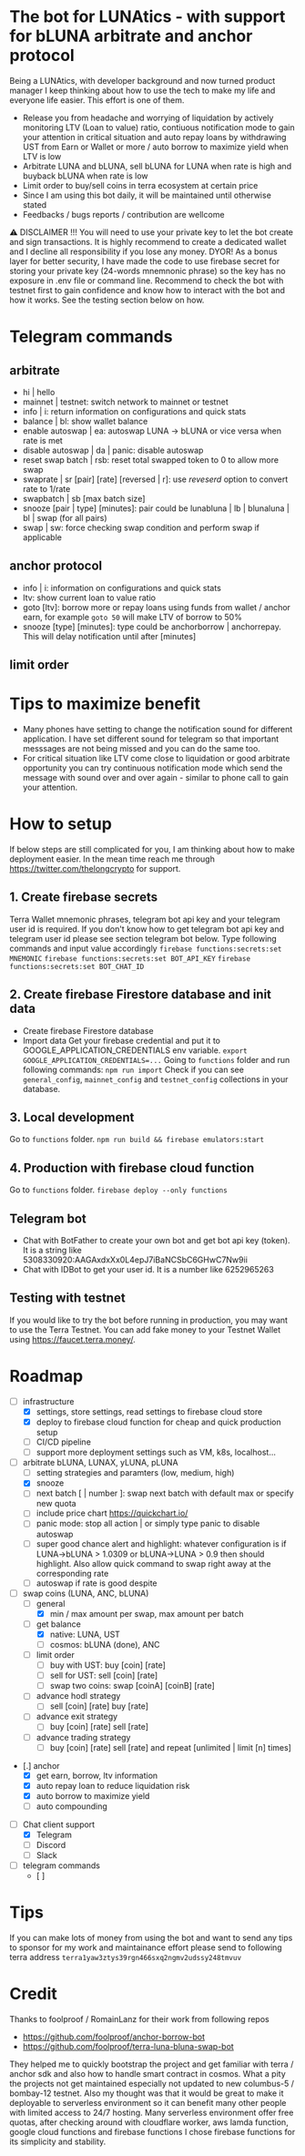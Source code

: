 # The bot for LUNAtics - with support for bLUNA arbitrate and anchor protocol
Being a LUNAtics, with developer background and now turned product manager I keep thinking about how to use the tech to make my life and everyone life easier. This effort is one of them.
- Release you from headache and worrying of liquidation by actively monitoring LTV (Loan to value) ratio, contiuous notification mode to gain your attention in critical situation and auto repay loans by withdrawing UST from Earn or Wallet or more / auto borrow to maximize yield when LTV is low
- Arbitrate LUNA and bLUNA, sell bLUNA for LUNA when rate is high and buyback bLUNA when rate is low
- Limit order to buy/sell coins in terra ecosystem at certain price
- Since I am using this bot daily, it will be maintained until otherwise stated
- Feedbacks / bugs reports / contribution are wellcome

<g-emoji class="g-emoji" alias="warning" fallback-src="https://github.githubassets.com/images/icons/emoji/unicode/26a0.png">⚠️</g-emoji> DISCLAIMER
!!! You will need to use your private key to let the bot create and sign transactions. It is highly recommend to create a dedicated wallet and I decline all responsibility if you lose any money. DYOR!
As a bonus layer for better security, I have made the code to use firebase secret for storing your private key (24-words mnemnonic phrase) so the key has no exposure in .env file or command line.
Recommend to check the bot with testnet first to gain confidence and know how to interact with the bot and how it works. See the testing section below on how.

# Telegram commands
## arbitrate
- hi | hello
- mainnet | testnet: switch network to mainnet or testnet
- info | i: return information on configurations and quick stats
- balance | bl: show wallet balance
- enable autoswap | ea: autoswap LUNA -> bLUNA or vice versa when rate is met
- disable autoswap | da | panic: disable autoswap
- reset swap batch | rsb: reset total swapped token to 0 to allow more swap
- swaprate | sr [pair] [rate] [reversed | r]: use <i>reveserd</i> option to convert rate to 1/rate
- swapbatch | sb [max batch size]
- snooze [pair | type] [minutes]: pair could be lunabluna | lb | blunaluna | bl | swap (for all pairs)
- swap | sw: force checking swap condition and perform swap if applicable
## anchor protocol
- info | i: information on configurations and quick stats
- ltv: show current loan to value ratio
- goto [ltv]: borrow more or repay loans using funds from wallet / anchor earn, for example `goto 50` will make LTV of borrow to 50%
- snooze [type] [minutes]: type could be anchorborrow | anchorrepay. This will delay notification until after [minutes]
## limit order

# Tips to maximize benefit
- Many phones have setting to change the notification sound for different application. I have set different sound for telegram so that important messsages are not being missed and you can do the same too.
- For critical situation like LTV come close to liquidation or good arbitrate opportunity you can try continuous notification mode which send the message with sound over and over again - similar to phone call to gain your attention.

# How to setup
If below steps are still complicated for you, I am thinking about how to make deployment easier. In the mean time reach me through https://twitter.com/thelongcrypto for support.
## 1. Create firebase secrets
Terra Wallet mnemonic phrases, telegram bot api key and your telegram user id is required.
If you don't know how to get telegram bot api key and telegram user id please see section telegram bot below.
Type following commands and input value accordingly
`firebase functions:secrets:set MNEMONIC`
`firebase functions:secrets:set BOT_API_KEY`
`firebase functions:secrets:set BOT_CHAT_ID`

## 2. Create firebase Firestore database and init data
- Create firebase Firestore database
- Import data
Get your firebase credential and put it to GOOGLE_APPLICATION_CREDENTIALS env variable.
`export GOOGLE_APPLICATION_CREDENTIALS=...`
Going to `functions` folder and run following commands: 
`npm run import`
Check if you can see `general_config`, `mainnet_config` and `testnet_config` collections in your database.

## 3. Local development
Go to `functions` folder.
`npm run build && firebase emulators:start`
## 4. Production with firebase cloud function
Go to `functions` folder.
`firebase deploy --only functions`

## Telegram bot
- Chat with BotFather to create your own bot and get bot api key (token). It is a string like 5308330920:AAGAxdxXx0L4epJ7iBaNCSbC6GHwC7Nw9ii
- Chat with IDBot to get your user id. It is a number like 6252965263

## Testing with testnet
If you would like to try the bot before running in production, you may want to use the Terra Testnet. You can add fake money to your Testnet Wallet using https://faucet.terra.money/.


# Roadmap
- [ ] infrastructure
    - [x] settings, store settings, read settings to firebase cloud store
    - [x] deploy to firebase cloud function for cheap and quick production setup
    - [ ] CI/CD pipeline
    - [ ] support more deployment settings such as VM, k8s, localhost...
- [ ] arbitrate bLUNA, LUNAX, yLUNA, pLUNA
    - [ ] setting strategies and paramters (low, medium, high)
    - [x] snooze
    - [ ] next batch [ | number ]: swap next batch with default max or specify new quota
    - [ ] include price chart https://quickchart.io/
    - [ ] panic mode: stop all action | or simply type panic to disable autoswap
    - [ ] super good chance alert and highlight: whatever configuration is if LUNA->bLUNA > 1.0309 or bLUNA->LUNA > 0.9 then should highlight. Also allow quick command to swap right away at the corresponding rate
    - [ ] autoswap if rate is good despite 
- [ ] swap coins (LUNA, ANC, bLUNA)
    - [ ] general
        - [x] min / max amount per swap, max amount per batch
    - [ ] get balance
        - [x] native: LUNA, UST
        - [ ] cosmos: bLUNA (done), ANC
    - [ ] limit order
        - [ ] buy with UST: buy [coin] [rate]
        - [ ] sell for UST: sell [coin] [rate]
        - [ ] swap two coins: swap [coinA] [coinB] [rate]
    - [ ] advance hodl strategy
        - [ ] sell [coin] [rate] buy [rate]
    - [ ] advance exit strategy 
        - [ ] buy [coin] [rate] sell [rate]
    - [ ] advance trading strategy
        - [ ] buy [coin] [rate] sell [rate] and repeat [unlimited | limit [n] times]

- [.] anchor
    - [x] get earn, borrow, ltv information
    - [x] auto repay loan to reduce liquidation risk
    - [x] auto borrow to maximize yield
    - [ ] auto compounding
- [ ] Chat client support
    - [x] Telegram
    - [ ] Discord
    - [ ] Slack
- [ ] telegram commands
    - [ ]

# Tips
If you can make lots of money from using the bot and want to send any tips to sponsor for my work and maintainance effort please send to following terra address `terra1yaw3ztys39rgn466sxq2ngmv2udssy248tmvuv`

# Credit
Thanks to foolproof / RomainLanz for their work from following repos
- https://github.com/foolproof/anchor-borrow-bot
- https://github.com/foolproof/terra-luna-bluna-swap-bot

They helped me to quickly bootstrap the project and get familiar with terra / anchor sdk and also how to handle smart contract in cosmos. What a pity the projects not get maintained especially not updated to new columbus-5 / bombay-12 testnet. Also my thought was that it would be great to make it deployable to serverless environment so it can benefit many other people with limited access to 24/7 hosting. Many serverless environment offer free quotas, after checking around with cloudflare worker, aws lamda function, google cloud functions and firebase functions I chose firebase functions for its simplicity and stability.